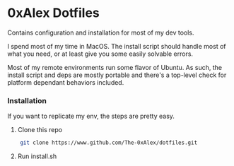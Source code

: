# 0xAlex Dotfiles

Contains configuration and installation for most of my dev tools.

I spend most of my time in MacOS.  The install script should handle most of
what you need, or at least give you some easily solvable errors.

Most of my remote environments run some flavor of Ubuntu.  As such, the
install script and deps are mostly portable and there's a top-level check for
platform dependant behaviors included.

### Installation

If you want to replicate my env, the steps are pretty easy.

1. Clone this repo

```bash
    git clone https://www.github.com/The-0xAlex/dotfiles.git
```

2. Run install.sh
